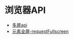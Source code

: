 # 浏览器API



- [多屏api](https://www.w3.org/TR/window-placement/)
- [元素全屏-requestFullscreen](https://developer.mozilla.org/zh-CN/docs/Web/API/Element/requestFullscreen)


